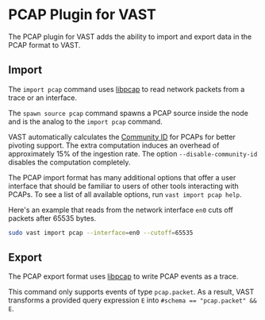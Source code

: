# PCAP Plugin for VAST

The PCAP plugin for VAST adds the ability to import and export data in the PCAP
format to VAST.

## Import

The `import pcap` command uses [libpcap][libpcap] to read network packets from a
trace or an interface.

The `spawn source pcap` command spawns a PCAP source inside the node and is the
analog to the `import pcap` command.

VAST automatically calculates the [Community ID][community-id-spec] for PCAPs
for better pivoting support. The extra computation induces an overhead of
approximately 15% of the ingestion rate. The option `--disable-community-id`
disables the computation completely.

The PCAP import format has many additional options that offer a user interface
that should be familiar to users of other tools interacting with PCAPs. To see a
list of all available options, run `vast import pcap help`.

Here's an example that reads from the network interface `en0` cuts off packets
after 65535 bytes.

```bash
sudo vast import pcap --interface=en0 --cutoff=65535
```

## Export

The PCAP export format uses [libpcap][libpcap] to write PCAP events as a trace.

This command only supports events of type `pcap.packet`. As a result, VAST
transforms a provided query expression `E` into `#schema == "pcap.packet" && E`.

[libpcap]: https://www.tcpdump.org
[community-id-spec]: https://github.com/corelight/community-id-spec
